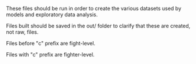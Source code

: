 These files should be run in order to create the various datasets used by models and exploratory data analysis.

Files built should be saved in the out/ folder to clarify that these are created, not raw, files.

Files before "c" prefix are fight-level.

Files with "c" prefix are fighter-level.